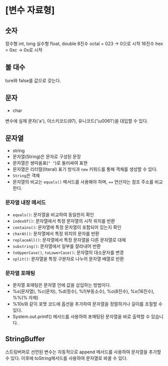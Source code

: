 # [변수 자료형]

## 숫자

정수형 int, long
실수형 float, double
8진수 octal = 023 -> 0으로 시작
16진수 hex = 0xc -> 0x로 시작

## 불 대수

ture와 false를 값으로 갖는다.

## 문자

- char

변수에 실제 문자('a'), 아스키코드(97), 유니코드('\u0061')을 대입할 수 있다.

## 문자열

- string
- 문자열(String)은 문자로 구성된 문장
- 문자열은 쌍따옴표(`" "`)로 둘러싸여 표현
- 문자열은 리터럴(literal) 표기 방식과 `new` 키워드를 통해 객체를 생성할 수 있다.
- `String`은 객체
- 문자열의 비교는 `equals()` 메서드를 사용해야 하며, `==` 연산자는 참조 주소를 비교한다.

### 문자열 내장 메서드

- `equals()`: 문자열을 비교하여 동일한지 확인
- `indexOf()`: 문자열에서 특정 문자열의 시작 위치를 반환
- `contains()`: 문자열에 특정 문자열이 포함되어 있는지 확인
- `charAt()`: 문자열에서 특정 위치의 문자를 반환
- `replaceAll()`: 문자열에서 특정 문자열을 다른 문자열로 대체
- `substring()`: 문자열에서 일부를 잘라내어 반환
- `toUpperCase()`, `toLowerCase()`: 문자열의 대소문자를 변경
- `split()`: 문자열을 특정 구분자로 나누어 문자열 배열로 반환

### 문자열 포매팅

- 문자열 포매팅은 문자열 안에 값을 삽입하는 방법이다.
- %s(문자열), %c(문자), %d(정수), %f(부동소수), %o(8진수), %x(16진수), %%(% 자체)
- %10s와 같이 포맷 코드에 옵션을 추가하여 문자열을 정렬하거나 길이를 조절할 수 있다.
- System.out.printf() 메서드를 사용하여 포매팅된 문자열을 바로 출력할 수 있습니다.

## StringBuffer

스트링버퍼로 선언된 변수는 자동적으로 append 메서드를 사용하여 문자열을 추가할 수 있다.
이후에 toString메서드를 사용하여 문자열로 바꿀 수 있다.
